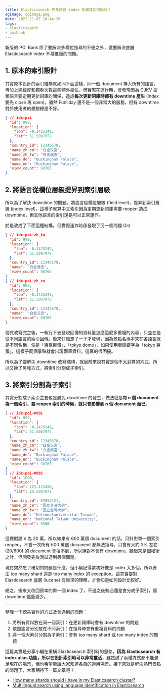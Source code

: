 ```yaml
---
title: Elasticsearch 的多語言 index 到底該如何設計？
ogimage: ogimage.png
date: 2022-11-07 18:44:26
tags:
- elasticsearch
- poibank
---
```


新版的 POI Bank 除了要解決多欄位搜尋的不便之外，還要解決底層 Elasticsearch index 不易維護的問題。

## 1. 原本的索引設計

其實原本設計的索引結構就如同下面這樣，同一個 document 存入所有的語言，再加上經緯度和觀看次數這些額外欄位。但實際在運作時，會發現因為 CJKV 這類語言要定期更新詞庫的關係，造成**每次更新詞庫時都有 downtime 產生** (index 要先 close 再 open)。雖然 Funliday 還不是一個非常大的服務，但有 downtime 對於使用者的體驗總是不好。

```json
{ // idx-poi
  "id": 999,
  "location": {
    "lon": -0.1425249,
    "lat": 51.5007972
  },
  "country_id": 12345678,
  "name_zh_cn": "白金汉宮",
  "name_zh_tw": "白金漢宮",
  "name_de": "Buckingham Palace",
  "name_en": "Buckingham Palace",
  "view_count": 98765
}
```

## 2. 將語言從欄位層級提昇到索引層級

所以為了解決 downtime 的問題，將語言從欄位層級 (field level)，提昇到索引層級 (index level)，這樣子就算中文索引因為定期更新詞庫需要 reopen 造成 downtime，但其他語言的索引還是可以正常運作。

於是改成了下面這種結構，但實際運作時卻發現了另一個問題 Orz

```json
{ // idx-poi-zh_tw
  "id": 999,
  "location": {
    "lon": -0.1425249,
    "lat": 51.5007972
  },
  "country_id": 12345678,
  "name": "白金漢宮",
  "view_count": 98765
}
{ // idx-poi-zh_cn
  "id": 999,
  "location": {
    "lon": -0.1425249,
    "lat": 51.5007972
  },
  "country_id": 12345678,
  "name": "白金汉宮",
  "view_count": 98765
}
```

程式改寫完之後，一執行下去發現回傳的資料量怎麼這麼多重複的內容，只差在是從不同語言的索引回傳。後來仔細想了一下才發現，因為景點名稱本來在各語言就是不同名稱，像是「東京巨蛋」、「tokyo dome」，如果使用者關鍵字為「tokyo 巨蛋」，這樣子同個景點就會出現兩筆資料，這真的很困擾。

所以為了要解決 downtime 改寫結構，就目前來說其實是個不太划算的方式，所以又換了另種方式，將索引分割成子索引。

## 3. 將索引分割為子索引

其實分割成子索引主要也是避免 downtime 的發生，做法就是**每 n 個 document 為一個索引，要 reopen 索引的時候，就只會影響到 n 個 document 而已**。

```json
{ // idx-poi-0001
  "id": 999,
  "location": {
    "lon": -0.1425249,
    "lat": 51.5007972
  },
  "country_id": 12345678,
  "name_zh_cn": "白金汉宮",
  "name_zh_tw": "白金漢宮",
  "name_de": "Buckingham Palace",
  "name_en": "Buckingham Palace",
  "view_count": 98765
}
{ // idx-poi-0002
  "id": 1000,
  "location": {
    "lon": 121.123456,
    "lat": 24.5007972
  },
  "country_id": 87654321,
  "name_zh_cn": "國立台灣大學",
  "name_zh_tw": "国立台湾大学",
  "name_de": "Nationaluniversität Taiwan",
  "name_en": "National Taiwan University",
  "view_count": 5566
}
```

這裡假設 n 為 20 萬，所以如果有 600 萬個 document 的話，只針對單一個索引 reopen，不會一次所有 600 萬個 document 都無法搜尋，只會有大約 3% 左右 (20/600) 的 document 會搜不到，所以絕對不會有 downtime。聽起來是個權衡之計，但開發完後測試遇到另個問題。

現在突然忘了確切的問題是什麼，但小編記得當初好像是 index 太多個，所以產生 too many shard 還是 too many index 的 exception。這其實要對 Elasticsearch 底層 (lucene) 有較深的理解，才會知道如何設計比較好。

總之，後來又改回原本的單一個 index 了，不過之後勢必還是會分成子索引，讓 downtime 儘量減少。

---

整理一下總共實作的方式及會遇到的問題：

1. 將所有資料放在同一個索引：在更新詞庫時會有 downtime 的問題
2. 依照語言分別放在不同索引：在搜尋時會有重複資料的問題
3. 將一個大索引分割為子索引：會有 too many shard 或 too many index 的問題

這篇其實是分享小編在重構 Elasticsearch 索引時的思路，**因為 Elasticsearch 有 index alias 功能，所以在設計索引時可以非常靈活**，雖然試了兩種方式都不能滿足現在的場景，但也希望能讓大家知道各自的適用場景。接下來就是解決熱門景點的問題了，大家期待下一篇文章吧！

* [How many shards should I have in my Elasticsearch cluster?](https://www.elastic.co/blog/how-many-shards-should-i-have-in-my-elasticsearch-cluster)
* [Multilingual search using language identification in Elasticsearch](https://www.elastic.co/blog/multilingual-search-using-language-identification-in-elasticsearch)